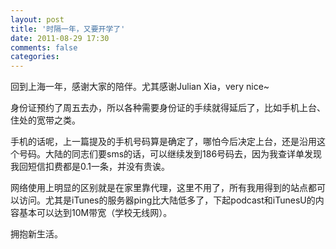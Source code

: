 ```yaml
---
layout: post
title: '时隔一年，又要开学了'
date: 2011-08-29 17:30
comments: false
categories: 
---
```

    

回到上海一年，感谢大家的陪伴。尤其感谢Julian Xia，very nice~

身份证预约了周五去办，所以各种需要身份证的手续就得延后了，比如手机上台、住处的宽带之类。

手机的话呢，上一篇提及的手机号码算是确定了，哪怕今后决定上台，还是沿用这个号码。大陆的同志们要sms的话，可以继续发到186号码去，因为我查详单发现我回短信扣费都是0.1一条，并没有贵诶。

网络使用上明显的区别就是在家里靠代理，这里不用了，所有我用得到的站点都可以访问。尤其是iTunes的服务器ping比大陆低多了，下起podcast和iTunesU的内容基本可以达到10M带宽（学校无线网）。

拥抱新生活。
